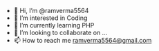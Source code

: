 - 👋 Hi, I’m @ramverma5564
- 👀 I’m interested in Coding
- 🌱 I’m currently learning PHP
- 💞️ I’m looking to collaborate on ...
- 📫 How to reach me ramverma5564@gmail.com

<!---
ramverma5564/ramverma5564 is a ✨ special ✨ repository because its `README.md` (this file) appears on your GitHub profile.
You can click the Preview link to take a look at your changes.
--->
